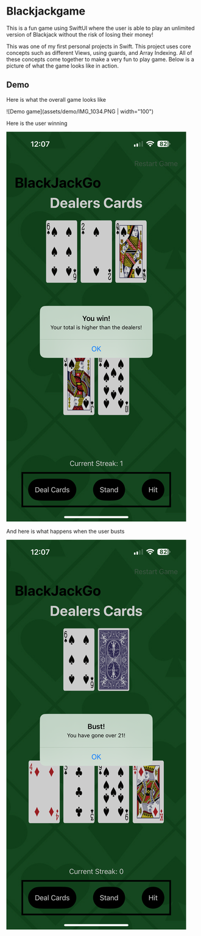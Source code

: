 # Blackjackgame
This is a fun game using SwiftUI where the user is able to play an unlimited version of Blackjack without the risk of losing their money!

This was one of my first personal projects in Swift. This project uses core concepts such as different Views, using guards, and Array Indexing. All of these concepts come together to make a very fun to play game. Below is a picture of what the game looks like in action.

## Demo
Here is what the overall game looks like

![Demo game](assets/demo/IMG_1034.PNG | width="100") 

Here is the user winning

![Demo game](assets/demo/IMG_1035.PNG) 


And here is what happens when the user busts

![Demo game](assets/demo/IMG_1036.PNG) 
